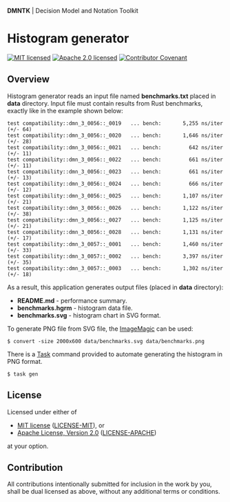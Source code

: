 **DMNTK** | Decision Model and Notation Toolkit

# Histogram generator

[![MIT licensed][mit-badge]][mit-url]
[![Apache 2.0 licensed][apache-badge]][apache-url]
[![Contributor Covenant][coc-badge]](https://github.com/dmntk/dmntk.rs/blob/main/CODE_OF_CONDUCT.md)

[mit-badge]: https://img.shields.io/badge/License-MIT-blue.svg
[mit-url]: https://github.com/dmntk/dmntk.rs/blob/main/LICENSE-MIT
[apache-badge]: https://img.shields.io/badge/License-Apache%202.0-blue.svg
[apache-url]: https://github.com/dmntk/dmntk.rs/blob/main/LICENSE-APACHE
[coc-badge]: https://img.shields.io/badge/Contributor%20Covenant-2.1-4baaaa.svg

## Overview

Histogram generator reads an input file named **benchmarks.txt** placed in **data** directory.
Input file must contain results from Rust benchmarks, exactly like in the example shown below:

```
test compatibility::dmn_3_0056::_0019   ... bench:       5,255 ns/iter (+/- 64)
test compatibility::dmn_3_0056::_0020   ... bench:       1,646 ns/iter (+/- 28)
test compatibility::dmn_3_0056::_0021   ... bench:         642 ns/iter (+/- 11)
test compatibility::dmn_3_0056::_0022   ... bench:         661 ns/iter (+/- 11)
test compatibility::dmn_3_0056::_0023   ... bench:         661 ns/iter (+/- 13)
test compatibility::dmn_3_0056::_0024   ... bench:         666 ns/iter (+/- 12)
test compatibility::dmn_3_0056::_0025   ... bench:       1,107 ns/iter (+/- 21)
test compatibility::dmn_3_0056::_0026   ... bench:       1,122 ns/iter (+/- 38)
test compatibility::dmn_3_0056::_0027   ... bench:       1,125 ns/iter (+/- 21)
test compatibility::dmn_3_0056::_0028   ... bench:       1,131 ns/iter (+/- 17)
test compatibility::dmn_3_0057::_0001   ... bench:       1,460 ns/iter (+/- 33)
test compatibility::dmn_3_0057::_0002   ... bench:       3,397 ns/iter (+/- 35)
test compatibility::dmn_3_0057::_0003   ... bench:       1,302 ns/iter (+/- 18)
```

As a result, this application generates output files (placed in **data** directory): 

- **README.md** - performance summary.
- **benchmarks.hgrm** - histogram data file.
- **benchmarks.svg** - histogram chart in SVG format.

To generate PNG file from SVG file, the [ImageMagic](https://imagemagick.org/) can be used:

```
$ convert -size 2000x600 data/benchmarks.svg data/benchmarks.png
```

There is a [Task](https://taskfile.dev) command provided to automate generating the histogram in PNG format.

```
$ task gen
```

## License

Licensed under either of

- [MIT license](https://opensource.org/licenses/MIT) ([LICENSE-MIT](https://github.com/dmntk/dmntk.rs/blob/main/LICENSE-MIT)), or
- [Apache License, Version 2.0](https://www.apache.org/licenses/LICENSE-2.0) ([LICENSE-APACHE](https://github.com/dmntk/dmntk.rs/blob/main/LICENSE-APACHE))

at your option.

## Contribution

All contributions intentionally submitted for inclusion in the work by you,
shall be dual licensed as above, without any additional terms or conditions.


